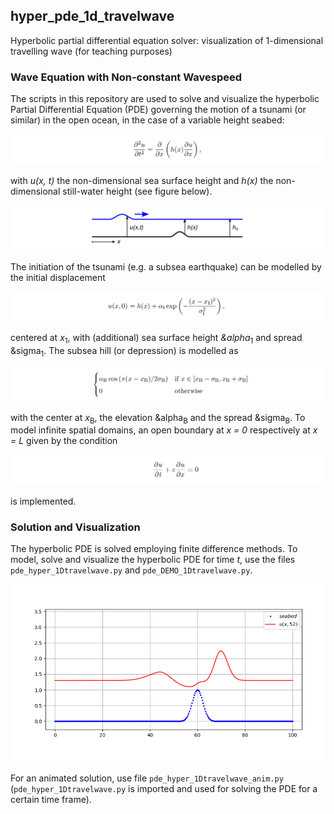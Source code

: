 ## hyper_pde_1d_travelwave

Hyperbolic partial differential equation solver: visualization of 1-dimensional travelling wave (for teaching purposes)



### Wave Equation with Non-constant Wavespeed

The scripts in this repository are used to solve and visualize the hyperbolic Partial Differential Equation (PDE) governing the motion of a tsunami (or similar) in the open
ocean, in the case of a variable height seabed:  

![Wave equation with non-constant wavespeed](data/formula_1.png)  

with *u(x, t)* the non-dimensional sea surface height and *h(x)* the non-dimensional still-water height (see figure below).  

![Sea surface and still-water height](data/figure_1.png)  

The initiation of the tsunami (e.g. a subsea earthquake) can be modelled by the initial displacement  

![Initiation of tsunami](data/formula_2.png)  

centered at *x*<sub>1</sub>, with (additional) sea surface height *&alpha*<sub>1</sub> and spread &sigma<sub>1</sub>. The subsea hill (or depression) is modelled as  

![Subsea hill](data/formula_3.png)  

with the center at *x*<sub>B</sub>, the elevation &alpha<sub>B</sub> and the spread &sigma<sub>B</sub>. To model infinite spatial domains, an open boundary at *x = 0* respectively at *x = L* given by the condition  

![Open boundary](data/formula_4.png)  

is implemented.  



### Solution and Visualization

The hyperbolic PDE is solved employing finite difference methods. To model, solve and visualize the hyperbolic PDE for time *t*, use the files `pde_hyper_1Dtravelwave.py` and `pde_DEMO_1Dtravelwave.py`.  

![Solution for time t](data/figure_2.png)  

For an animated solution, use file `pde_hyper_1Dtravelwave_anim.py` (`pde_hyper_1Dtravelwave.py` is imported and used for solving the PDE for a certain time frame).


